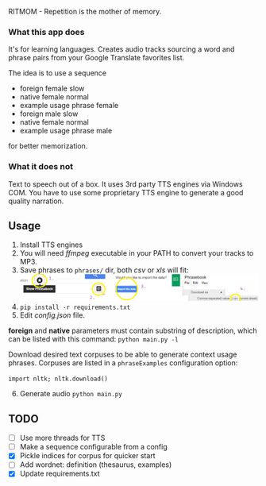 RITMOM - Repetition is the mother of memory.


### What this app does
It's for learning languages.
Creates audio tracks sourcing a word and phrase pairs from your Google Translate favorites list.

The idea is to use a sequence

- foreign female slow
- native female normal
- example usage phrase female
- foreign male slow
- native female normal
- example usage phrase male

for better memorization.


### What it does not
Text to speech out of a box. It uses 3rd party TTS engines via Windows COM. You have to use
some proprietary TTS engine to generate a good quality narration.


## Usage

1. Install TTS engines
2. You will need *ffmpeg* executable in your PATH to convert your tracks to MP3.
3. Save phrases to `phrases/` dir, both *csv* or *xls* will fit:
![](doc/howto-google-translate.png)
4. `pip install -r requirements.txt`
5. Edit *config.json* file.

**foreign** and **native** parameters must contain substring of description, which can be listed
with this command: `python main.py -l`

Download desired text corpuses to be able to generate context usage phrases.
Corpuses are listed in a `phraseExamples` configuration option:

`import nltk; nltk.download()`

6. Generate audio `python main.py` 


## TODO

- [ ] Use more threads for TTS
- [ ] Make a sequence configurable from a config
- [X] Pickle indices for corpus for quicker start
- [ ] Add wordnet: definition (thesaurus, examples)
- [X] Update requirements.txt